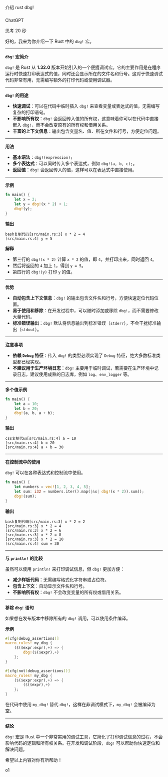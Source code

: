介绍 rust dbg!

#####

ChatGPT

思考 20 秒

好的，我来为你介绍一下 Rust 中的 `dbg!` 宏。

---

**`dbg!` 宏简介**

`dbg!` 是 Rust 从 **1.32.0** 版本开始引入的一个便捷调试宏。它的主要作用是在程序运行时快速打印表达式的值，同时还会显示所在的文件名和行号。这对于快速调试代码非常有用，无需编写额外的打印代码或使用调试器。

---

**`dbg!` 的用途**

- **快速调试**：可以在代码中临时插入 `dbg!` 来查看变量或表达式的值，无需编写复杂的打印语句。
- **不影响所有权**：`dbg!` 会返回传入值的所有权，这意味着你可以在代码中直接嵌入 `dbg!`，而不会改变原有的所有权和借用关系。
- **丰富的上下文信息**：输出包含变量名、值、所在文件和行号，方便定位问题。

---

**用法**

- **基本语法**：`dbg!(expression);`
- **多个表达式**：可以同时传入多个表达式，例如 `dbg!(a, b, c);`。
- **返回值**：`dbg!` 会返回传入的值，这样可以在表达式中直接使用。

---

**示例**

```rs
fn main() {
    let x = 2;
    let y = dbg!(x * 2) + 1;
    dbg!(y);
}
```

**输出**

```
bash复制代码[src/main.rs:3] x * 2 = 4
[src/main.rs:4] y = 5
```

**解释**

- 第三行的 `dbg!(x * 2)` 计算 `x * 2` 的值，即 `4`，并打印出来，同时返回 `4`。
- 然后将返回的 `4` 加上 `1`，得到 `y = 5`。
- 第四行的 `dbg!(y)` 打印 `y` 的值。

---

**优势**

- **自动包含上下文信息**：`dbg!` 的输出包含文件名和行号，方便快速定位代码位置。
- **易于使用和移除**：在开发过程中，可以随时添加或移除 `dbg!`，而不需要修改大量代码。
- **标准错误输出**：`dbg!` 默认将信息输出到标准错误（`stderr`），不会干扰标准输出（`stdout`）。

---

**注意事项**

- **依赖 `Debug` 特征**：传入 `dbg!` 的类型必须实现了 `Debug` 特征，绝大多数标准类型都已经实现。
- **不建议用于生产环境日志**：`dbg!` 主要用于临时调试，若需要在生产环境中记录日志，建议使用成熟的日志库，例如 `log`、`env_logger` 等。

---

**多个值示例**

```rs
fn main() {
    let a = 10;
    let b = 20;
    dbg!(a, b, a + b);
}
```

**输出**

```
css复制代码[src/main.rs:4] a = 10
[src/main.rs:4] b = 20
[src/main.rs:4] a + b = 30
```

---

**在控制流中的使用**

`dbg!` 可以在各种表达式和控制流中使用。

```rs
fn main() {
    let numbers = vec![1, 2, 3, 4, 5];
    let sum: i32 = numbers.iter().map(|&x| dbg!(x * 2)).sum();
    dbg!(sum);
}
```

**输出**

```
bash复制代码[src/main.rs:3] x * 2 = 2
[src/main.rs:3] x * 2 = 4
[src/main.rs:3] x * 2 = 6
[src/main.rs:3] x * 2 = 8
[src/main.rs:3] x * 2 = 10
[src/main.rs:4] sum = 30
```

---

**与 `println!` 的比较**

虽然可以使用 `println!` 来打印调试信息，但 `dbg!` 更加方便：

- **减少样板代码**：无需编写格式化字符串或占位符。
- **包含上下文**：自动显示文件名和行号。
- **不影响所有权**：`dbg!` 不会改变变量的所有权或借用关系。

---

**移除 `dbg!` 语句**

如果想在发布版本中移除所有的 `dbg!` 调用，可以使用条件编译。

**示例**

```rs
#[cfg(debug_assertions)]
macro_rules! my_dbg {
    ($($expr:expr),+) => {
        dbg!($($expr),+)
    };
}

#[cfg(not(debug_assertions))]
macro_rules! my_dbg {
    ($($expr:expr),+) => {
        ($($expr),+)
    };
}
```

在代码中使用 `my_dbg!` 替代 `dbg!`，这样在非调试模式下，`my_dbg!` 会被编译为空。

---

**结论**

`dbg!` 宏是 Rust 中一个非常实用的调试工具，它简化了打印调试信息的过程，不会影响代码的逻辑和所有权关系。在开发和调试阶段，`dbg!` 可以帮助你快速定位和解决问题。

希望以上内容对你有所帮助！

o1
